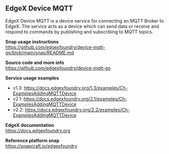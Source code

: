 EdgeX Device MQTT
---
EdgeX Device MQTT is a device service for connecting an MQTT Broker to EdgeX.
The service acts as a device which can send data or receive and respond to commands
by publishing and subscribing to MQTT topics.

**Snap usage instructions**  
https://github.com/edgexfoundry/device-mqtt-go/blob/main/snap/README.md

**Source code and more info**  
https://github.com/edgexfoundry/device-mqtt-go

**Service usage examples**  
* v1.3: https://docs.edgexfoundry.org/1.3/examples/Ch-ExamplesAddingMQTTDevice
* v2.1: https://docs.edgexfoundry.org/2.1/examples/Ch-ExamplesAddingMQTTDevice
* v2.2: https://docs.edgexfoundry.org/2.2/examples/Ch-ExamplesAddingMQTTDevice

**EdgeX documentation**  
https://docs.edgexfoundry.org

**Reference platform snap**  
https://snapcraft.io/edgexfoundry
